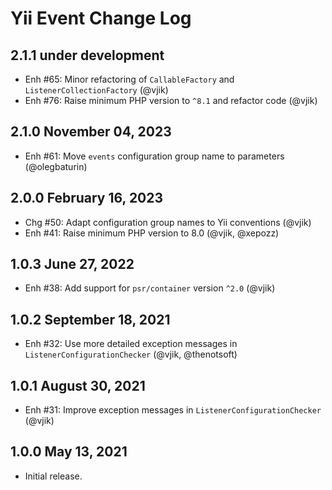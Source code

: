 # Yii Event Change Log

## 2.1.1 under development

- Enh #65: Minor refactoring of `CallableFactory` and `ListenerCollectionFactory` (@vjik)
- Enh #76: Raise minimum PHP version to `^8.1` and refactor code (@vjik)

## 2.1.0 November 04, 2023

- Enh #61: Move `events` configuration group name to parameters (@olegbaturin)

## 2.0.0 February 16, 2023

- Chg #50: Adapt configuration group names to Yii conventions (@vjik)
- Enh #41: Raise minimum PHP version to 8.0 (@vjik, @xepozz)

## 1.0.3 June 27, 2022

- Enh #38: Add support for `psr/container` version `^2.0` (@vjik)

## 1.0.2 September 18, 2021

- Enh #32: Use more detailed exception messages in `ListenerConfigurationChecker` (@vjik, @thenotsoft)

## 1.0.1 August 30, 2021

- Enh #31: Improve exception messages in `ListenerConfigurationChecker` (@vjik)

## 1.0.0 May 13, 2021

- Initial release.
